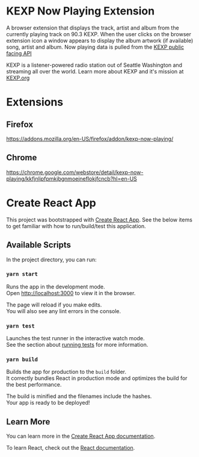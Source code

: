 # KEXP Now Playing Extension

A browser extension that displays the track, artist and album from the currently playing track on 90.3 KEXP. When the user clicks on the browser extension icon a window appears to display the album artwork (if available) song, artist and album. Now playing data is pulled from the [KEXP public facing API](https://api.kexp.org/v2/plays/)

KEXP is a listener-powered radio station out of Seattle Washington and streaming all over the world. Learn more about KEXP and it's mission at [KEXP.org](https://kexp.org/about/)

# Extensions
## Firefox
https://addons.mozilla.org/en-US/firefox/addon/kexp-now-playing/

## Chrome
https://chrome.google.com/webstore/detail/kexp-now-playing/kkfjnljpfpmkjbgnmoejneflokjfcncb?hl=en-US

# Create React App

This project was bootstrapped with [Create React App](https://github.com/facebook/create-react-app). See the below items to get familiar with how to run/build/test this application.

## Available Scripts

In the project directory, you can run:

### `yarn start`

Runs the app in the development mode.\
Open [http://localhost:3000](http://localhost:3000) to view it in the browser.

The page will reload if you make edits.\
You will also see any lint errors in the console.

### `yarn test`

Launches the test runner in the interactive watch mode.\
See the section about [running tests](https://facebook.github.io/create-react-app/docs/running-tests) for more information.

### `yarn build`

Builds the app for production to the `build` folder.\
It correctly bundles React in production mode and optimizes the build for the best performance.

The build is minified and the filenames include the hashes.\
Your app is ready to be deployed!

## Learn More

You can learn more in the [Create React App documentation](https://facebook.github.io/create-react-app/docs/getting-started).

To learn React, check out the [React documentation](https://reactjs.org/).
